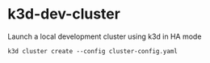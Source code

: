 # k3d-dev-cluster

Launch a local development cluster using k3d in HA mode

```
k3d cluster create --config cluster-config.yaml
```
